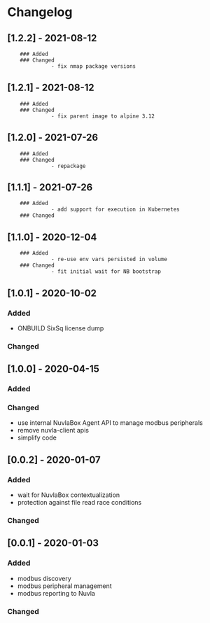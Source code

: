 # Changelog
## [1.2.2] - 2021-08-12
        ### Added
        ### Changed
                  - fix nmap package versions
## [1.2.1] - 2021-08-12
        ### Added
        ### Changed
                  - fix parent image to alpine 3.12
## [1.2.0] - 2021-07-26
        ### Added
        ### Changed
                  - repackage
## [1.1.1] - 2021-07-26
        ### Added 
                  - add support for execution in Kubernetes
        ### Changed
## [1.1.0] - 2020-12-04
        ### Added 
                  - re-use env vars persisted in volume
        ### Changed
                  - fit initial wait for NB bootstrap
## [1.0.1] - 2020-10-02
### Added 
- ONBUILD SixSq license dump
### Changed
## [1.0.0] - 2020-04-15
### Added
### Changed
- use internal NuvlaBox Agent API to manage modbus peripherals
- remove nuvla-client apis
- simplify code
## [0.0.2] - 2020-01-07
### Added 
- wait for NuvlaBox contextualization 
- protection against file read race conditions
### Changed
## [0.0.1] - 2020-01-03
### Added 
- modbus discovery 
- modbus peripheral management 
- modbus reporting to Nuvla
### Changed



